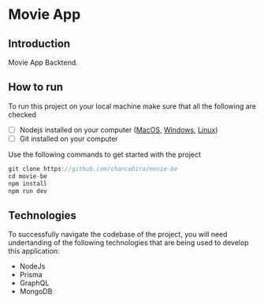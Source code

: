 # Movie App

## Introduction
Movie App Backtend.


## How to run

To run this project on your local machine make sure that all the following are checked

- [ ] Nodejs installed on your computer ([MacOS](https://nodejs.org/en/download/), [Windows](https://nodejs.org/en/download/), [Linux](https://nodejs.org/en/download/))
- [ ] Git installed on your computer

Use the following commands to get started with the project

```js
git clone https://github.com/chanceDira/movie-be
cd movie-be
npm install
npm run dev
```

## Technologies

To successfully navigate the codebase of the project, you will need undertanding of the following technologies that are being used to develop this application:

- NodeJs
- Prisma
- GraphQL
- MongoDB


